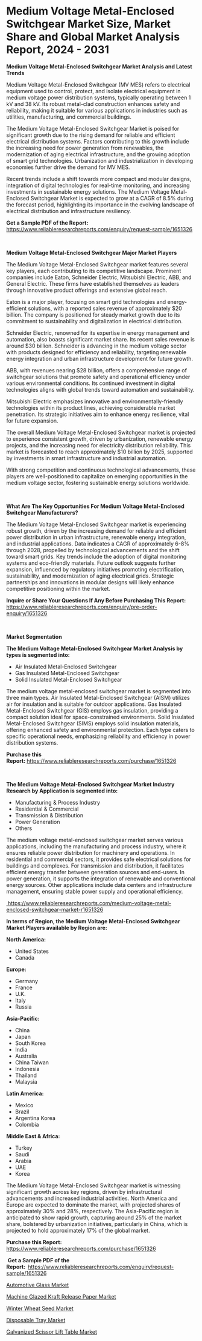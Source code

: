<p><h1>Medium Voltage Metal-Enclosed Switchgear Market Size, Market Share and Global Market Analysis Report, 2024 - 2031</h1></p><p><strong>Medium Voltage Metal-Enclosed Switchgear Market Analysis and Latest Trends</strong></p>
<p><p>Medium Voltage Metal-Enclosed Switchgear (MV MES) refers to electrical equipment used to control, protect, and isolate electrical equipment in medium voltage power distribution systems, typically operating between 1 kV and 38 kV. Its robust metal-clad construction enhances safety and reliability, making it suitable for various applications in industries such as utilities, manufacturing, and commercial buildings.</p><p>The Medium Voltage Metal-Enclosed Switchgear Market is poised for significant growth due to the rising demand for reliable and efficient electrical distribution systems. Factors contributing to this growth include the increasing need for power generation from renewables, the modernization of aging electrical infrastructure, and the growing adoption of smart grid technologies. Urbanization and industrialization in developing economies further drive the demand for MV MES.</p><p>Recent trends include a shift towards more compact and modular designs, integration of digital technologies for real-time monitoring, and increasing investments in sustainable energy solutions. The Medium Voltage Metal-Enclosed Switchgear Market is expected to grow at a CAGR of 8.5% during the forecast period, highlighting its importance in the evolving landscape of electrical distribution and infrastructure resiliency.</p></p>
<p><strong>Get a Sample PDF of the Report:&nbsp;</strong> <a href="https://www.reliableresearchreports.com/enquiry/request-sample/1651326?utm_campaign=34&utm_medium=2&utm_source=Github&utm_content=ia&utm_term=26092024&utm_id=medium-voltage-metal-enclosed-switchgear">https://www.reliableresearchreports.com/enquiry/request-sample/1651326</a></p>
<p>&nbsp;</p>
<p><strong>Medium Voltage Metal-Enclosed Switchgear Major Market Players</strong></p>
<p><p>The Medium Voltage Metal-Enclosed Switchgear market features several key players, each contributing to its competitive landscape. Prominent companies include Eaton, Schneider Electric, Mitsubishi Electric, ABB, and General Electric. These firms have established themselves as leaders through innovative product offerings and extensive global reach.</p><p>Eaton is a major player, focusing on smart grid technologies and energy-efficient solutions, with a reported sales revenue of approximately $20 billion. The company is positioned for steady market growth due to its commitment to sustainability and digitalization in electrical distribution.</p><p>Schneider Electric, renowned for its expertise in energy management and automation, also boasts significant market share. Its recent sales revenue is around $30 billion. Schneider is advancing in the medium voltage sector with products designed for efficiency and reliability, targeting renewable energy integration and urban infrastructure development for future growth.</p><p>ABB, with revenues nearing $28 billion, offers a comprehensive range of switchgear solutions that promote safety and operational efficiency under various environmental conditions. Its continued investment in digital technologies aligns with global trends toward automation and sustainability.</p><p>Mitsubishi Electric emphasizes innovative and environmentally-friendly technologies within its product lines, achieving considerable market penetration. Its strategic initiatives aim to enhance energy resilience, vital for future expansion.</p><p>The overall Medium Voltage Metal-Enclosed Switchgear market is projected to experience consistent growth, driven by urbanization, renewable energy projects, and the increasing need for electricity distribution reliability. This market is forecasted to reach approximately $10 billion by 2025, supported by investments in smart infrastructure and industrial automation.</p><p>With strong competition and continuous technological advancements, these players are well-positioned to capitalize on emerging opportunities in the medium voltage sector, fostering sustainable energy solutions worldwide.</p></p>
<p>&nbsp;</p>
<p><strong>What Are The Key Opportunities For Medium Voltage Metal-Enclosed Switchgear Manufacturers?</strong></p>
<p><p>The Medium Voltage Metal-Enclosed Switchgear market is experiencing robust growth, driven by the increasing demand for reliable and efficient power distribution in urban infrastructure, renewable energy integration, and industrial applications. Data indicates a CAGR of approximately 6-8% through 2028, propelled by technological advancements and the shift toward smart grids. Key trends include the adoption of digital monitoring systems and eco-friendly materials. Future outlook suggests further expansion, influenced by regulatory initiatives promoting electrification, sustainability, and modernization of aging electrical grids. Strategic partnerships and innovations in modular designs will likely enhance competitive positioning within the market.</p></p>
<p><strong>Inquire or Share Your Questions If Any Before Purchasing This Report:</strong> <a href="https://www.reliableresearchreports.com/enquiry/pre-order-enquiry/1651326?utm_campaign=34&utm_medium=2&utm_source=Github&utm_content=ia&utm_term=26092024&utm_id=medium-voltage-metal-enclosed-switchgear">https://www.reliableresearchreports.com/enquiry/pre-order-enquiry/1651326</a></p>
<p>&nbsp;</p>
<p><strong>Market Segmentation</strong></p>
<p><strong>The Medium Voltage Metal-Enclosed Switchgear Market Analysis by types is segmented into:</strong></p>
<p><ul><li>Air Insulated Metal-Enclosed Switchgear</li><li>Gas Insulated Metal-Enclosed Switchgear</li><li>Solid Insulated Metal-Enclosed Switchgear</li></ul></p>
<p><p>The medium voltage metal-enclosed switchgear market is segmented into three main types. Air Insulated Metal-Enclosed Switchgear (AISM) utilizes air for insulation and is suitable for outdoor applications. Gas Insulated Metal-Enclosed Switchgear (GIS) employs gas insulation, providing a compact solution ideal for space-constrained environments. Solid Insulated Metal-Enclosed Switchgear (SIMS) employs solid insulation materials, offering enhanced safety and environmental protection. Each type caters to specific operational needs, emphasizing reliability and efficiency in power distribution systems.</p></p>
<p><strong>Purchase this Report:&nbsp;</strong><a href="https://www.reliableresearchreports.com/purchase/1651326?utm_campaign=34&utm_medium=2&utm_source=Github&utm_content=ia&utm_term=26092024&utm_id=medium-voltage-metal-enclosed-switchgear">https://www.reliableresearchreports.com/purchase/1651326</a></p>
<p>&nbsp;</p>
<p><strong>The Medium Voltage Metal-Enclosed Switchgear Market Industry Research by Application is segmented into:</strong></p>
<p><ul><li>Manufacturing & Process Industry</li><li>Residential & Commercial</li><li>Transmission & Distribution</li><li>Power Generation</li><li>Others</li></ul></p>
<p><p>The medium voltage metal-enclosed switchgear market serves various applications, including the manufacturing and process industry, where it ensures reliable power distribution for machinery and operations. In residential and commercial sectors, it provides safe electrical solutions for buildings and complexes. For transmission and distribution, it facilitates efficient energy transfer between generation sources and end-users. In power generation, it supports the integration of renewable and conventional energy sources. Other applications include data centers and infrastructure management, ensuring stable power supply and operational efficiency.</p></p>
<p><a href="https://www.reliableresearchreports.com/medium-voltage-metal-enclosed-switchgear-market-r1651326?utm_campaign=34&utm_medium=2&utm_source=Github&utm_content=ia&utm_term=26092024&utm_id=medium-voltage-metal-enclosed-switchgear">&nbsp;https://www.reliableresearchreports.com/medium-voltage-metal-enclosed-switchgear-market-r1651326</a></p>
<p><strong>In terms of Region, the Medium Voltage Metal-Enclosed Switchgear Market Players available by Region are:</strong></p>
<p>
    <p> <strong> North America: </strong>
        <ul>
            <li>United States</li>
            <li>Canada</li>
        </ul>
        </p> 
    <p> <strong> Europe: </strong>
        <ul>
            <li>Germany</li>
            <li>France</li>
            <li>U.K.</li>
            <li>Italy</li>
            <li>Russia</li>
        </ul>
        </p> 
    <p> <strong> Asia-Pacific: </strong>
        <ul>
            <li>China</li>
            <li>Japan</li>
            <li>South Korea</li>
            <li>India</li>
            <li>Australia</li>
            <li>China Taiwan</li>
            <li>Indonesia</li>
            <li>Thailand</li>
            <li>Malaysia</li>
        </ul>
        </p> 
    <p> <strong> Latin America: </strong>
        <ul>
            <li>Mexico</li>
            <li>Brazil</li>
            <li>Argentina Korea</li>
            <li>Colombia</li>
        </ul>
        </p> 
    <p> <strong> Middle East & Africa: </strong>
        <ul>
            <li>Turkey</li>
            <li>Saudi</li>
            <li>Arabia</li>
            <li>UAE</li>
            <li>Korea</li>
        </ul>
    </p>
    </p>
<p><p>The Medium Voltage Metal-Enclosed Switchgear market is witnessing significant growth across key regions, driven by infrastructural advancements and increased industrial activities. North America and Europe are expected to dominate the market, with projected shares of approximately 30% and 28%, respectively. The Asia-Pacific region is anticipated to show rapid growth, capturing around 25% of the market share, bolstered by urbanization initiatives, particularly in China, which is projected to hold approximately 17% of the global market.</p></p>
<p><strong>Purchase this Report: </strong><a href="https://www.reliableresearchreports.com/purchase/1651326?utm_campaign=34&utm_medium=2&utm_source=Github&utm_content=ia&utm_term=26092024&utm_id=medium-voltage-metal-enclosed-switchgear">https://www.reliableresearchreports.com/purchase/1651326</a></p>
<p>&nbsp;<strong>Get a Sample PDF of the Report:&nbsp;&nbsp;</strong><a href="https://www.reliableresearchreports.com/enquiry/request-sample/1651326?utm_campaign=34&utm_medium=2&utm_source=Github&utm_content=ia&utm_term=26092024&utm_id=medium-voltage-metal-enclosed-switchgear">https://www.reliableresearchreports.com/enquiry/request-sample/1651326</a></p>
<p><strong></strong></p>
<p><p><a href="https://www.linkedin.com/pulse/global-automotive-glass-market-opportunities-forecast-period-xrftf?utm_campaign=34&utm_medium=2&utm_source=Github&utm_content=ia&utm_term=26092024&utm_id=medium-voltage-metal-enclosed-switchgear">Automotive Glass Market</a></p><p><a href="https://github.com/HobertDavis43/Market-Research-Report-List-1/blob/main/machine-glazed-kraft-release-paper-market.md?utm_campaign=34&utm_medium=2&utm_source=Github&utm_content=ia&utm_term=26092024&utm_id=medium-voltage-metal-enclosed-switchgear">Machine Glazed Kraft Release Paper Market</a></p><p><a href="https://www.linkedin.com/pulse/winter-wheat-seed-market-report-product-type-hard-wheatsoft-b9ane?utm_campaign=34&utm_medium=2&utm_source=Github&utm_content=ia&utm_term=26092024&utm_id=medium-voltage-metal-enclosed-switchgear">Winter Wheat Seed Market</a></p><p><a href="https://issuu.com/reportprime-2/docs/disposable-tray-market-size-2030.pp_c4929117dbeaa1?utm_campaign=34&utm_medium=2&utm_source=Github&utm_content=ia&utm_term=26092024&utm_id=medium-voltage-metal-enclosed-switchgear">Disposable Tray Market</a></p><p><a href="https://github.com/AshikRahman991/Market-Research-Report-List-1/blob/main/galvanized-scissor-lift-table-market.md?utm_campaign=34&utm_medium=2&utm_source=Github&utm_content=ia&utm_term=26092024&utm_id=medium-voltage-metal-enclosed-switchgear">Galvanized Scissor Lift Table Market</a></p></p>